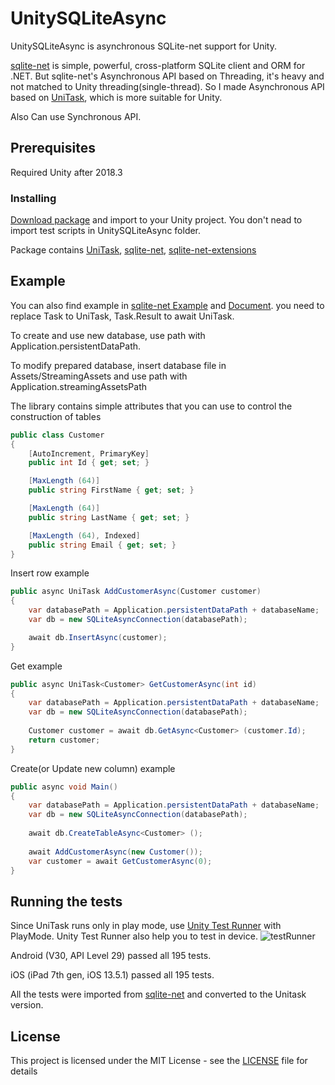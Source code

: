 # UnitySQLiteAsync

UnitySQLiteAsync is asynchronous SQLite-net support for Unity.

[sqlite-net](https://github.com/praeclarum/sqlite-net) is simple, powerful, cross-platform SQLite client and ORM for .NET. But sqlite-net's Asynchronous API based on Threading, it's heavy and not matched to Unity threading(single-thread). So I made Asynchronous API based on [UniTask](https://github.com/Cysharp/UniTask), which is more suitable for Unity.

Also Can use Synchronous API.

## Prerequisites
Required Unity after 2018.3


### Installing

[Download package](https://github.com/kdw9502/UnitySQLiteAsync/raw/master/UnitySQLiteAsync.unitypackage) and import to your Unity project. You don't nead to import test scripts in UnitySQLiteAsync folder.

Package contains [UniTask](https://github.com/Cysharp/UniTask), [sqlite-net](https://github.com/praeclarum/sqlite-net), [sqlite-net-extensions](https://bitbucket.org/twincoders/sqlite-net-extensions)

## Example
You can also find example in [sqlite-net Example](https://github.com/praeclarum/sqlite-net#example-time) and [Document](https://github.com/praeclarum/sqlite-net/wiki). you need to replace Task to UniTask, Task.Result to await UniTask.

To create and use new database, use path with Application.persistentDataPath.

To modify prepared database, insert database file in Assets/StreamingAssets and use path with Application.streamingAssetsPath

The library contains simple attributes that you can use to control the construction of tables
```c#
public class Customer
{
    [AutoIncrement, PrimaryKey]
    public int Id { get; set; }

    [MaxLength (64)]
    public string FirstName { get; set; }

    [MaxLength (64)]
    public string LastName { get; set; }

    [MaxLength (64), Indexed]
    public string Email { get; set; }
}
```
Insert row example
```c#
public async UniTask AddCustomerAsync(Customer customer)
{
    var databasePath = Application.persistentDataPath + databaseName;
    var db = new SQLiteAsyncConnection(databasePath);

    await db.InsertAsync(customer);
}
```
Get example
```c#
public async UniTask<Customer> GetCustomerAsync(int id)
{
    var databasePath = Application.persistentDataPath + databaseName;
    var db = new SQLiteAsyncConnection(databasePath);
    
    Customer customer = await db.GetAsync<Customer> (customer.Id);
    return customer;
}
```
Create(or Update new column) example
```c#
public async void Main()
{
    var databasePath = Application.persistentDataPath + databaseName;
    var db = new SQLiteAsyncConnection(databasePath);
    
    await db.CreateTableAsync<Customer> ();
    
    await AddCustomerAsync(new Customer());
    var customer = await GetCustomerAsync(0);
}
```

## Running the tests
Since UniTask runs only in play mode, use [Unity Test Runner](https://docs.unity3d.com/2019.1/Documentation/Manual/testing-editortestsrunner.html) with PlayMode. Unity Test Runner also help you to test in device.
![testRunner](https://user-images.githubusercontent.com/21076531/69316848-0276b200-0c7d-11ea-884f-f4bf43f99556.png)

Android (V30, API Level 29) passed all 195 tests.

iOS (iPad 7th gen, iOS 13.5.1) passed all 195 tests.


All the tests were imported from [sqlite-net](https://github.com/praeclarum/sqlite-net) and converted to the Unitask version.

## License

This project is licensed under the MIT License - see the [LICENSE](LICENSE) file for details
